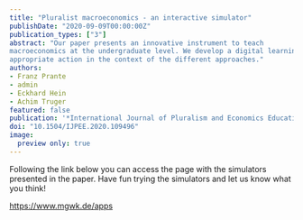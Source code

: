 ```yaml
---
title: "Pluralist macroeconomics - an interactive simulator"
publishDate: "2020-09-09T00:00:00Z"
publication_types: ["3"]
abstract: "Our paper presents an innovative instrument to teach
macroeconomics at the undergraduate level. We develop a digital learning platform to present and explore some controversies at the very foundations of macroeconomic theory. For this purpose, we explicitly present two competing paradigms: the new consensus, and the post-Keynesian. Several interactive scenarios are made available where the user can control different economic policy instruments and is guided through a set of problems that require
appropriate action in the context of the different approaches."
authors:
- Franz Prante
- admin
- Eckhard Hein
- Achim Truger
featured: false
publication: '*International Journal of Pluralism and Economics Education, 11(1)*'
doi: "10.1504/IJPEE.2020.109496"
image: 
  preview only: true
---
```


Following the link below you can access the page with the simulators presented in the paper. Have fun trying the simulators and let us know what you think!

https://www.mgwk.de/apps

